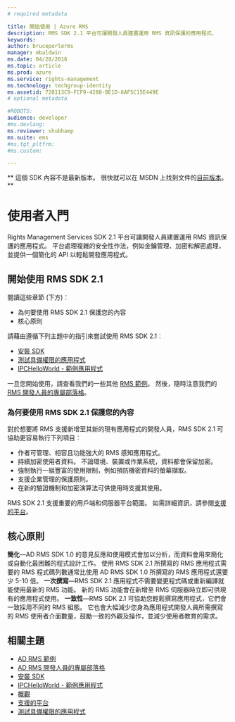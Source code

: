 ```yaml
---
# required metadata

title: 開始使用 | Azure RMS
description: RMS SDK 2.1 平台可讓開發人員建置運用 RMS 資訊保護的應用程式。
keywords:
author: bruceperlerms
manager: mbaldwin
ms.date: 04/28/2016
ms.topic: article
ms.prod: azure
ms.service: rights-management
ms.technology: techgroup-identity
ms.assetid: 728113C9-FCF9-4280-BE1D-6AF5C15E449E
# optional metadata

#ROBOTS:
audience: developer
#ms.devlang:
ms.reviewer: shubhamp
ms.suite: ems
#ms.tgt_pltfrm:
#ms.custom:

---
```

** 這個 SDK 內容不是最新版本。 很快就可以在 MSDN 上找到文件的[目前版本](https://msdn.microsoft.com/library/windows/desktop/hh535290(v=vs.85).aspx)。 **
# 使用者入門

Rights Management Services SDK 2.1 平台可讓開發人員建置運用 RMS 資訊保護的應用程式。 平台處理複雜的安全性作法，例如金鑰管理、加密和解密處理，並提供一個簡化的 API 以輕鬆開發應用程式。

## 開始使用 RMS SDK 2.1

閱讀這些章節 (下方)︰

-   為何要使用 RMS SDK 2.1 保護您的內容
-   核心原則

請藉由遵循下列主題中的指引來嘗試使用 RMS SDK 2.1︰

-   [安裝 SDK](create-your-first-rights-aware-application.md)
-   [測試具備權限的應用程式](running-your-first-application.md)
-   [IPCHelloWorld - 範例應用程式](how-to-build-your-first-application.md)

一旦您開始使用，請查看我們的一些其他 [RMS 範例](samples.md)。 然後，隨時注意我們的 [RMS 開發人員的專屬部落格](http://blogs.msdn.com/b/rms/)。

### 為何要使用 RMS SDK 2.1 保護您的內容

對於想要將 RMS 支援新增至其新的現有應用程式的開發人員，RMS SDK 2.1 可協助更容易執行下列項目︰

-   作者可管理、相容且功能強大的 RMS 感知應用程式。
-   持續加密使用者資料。 不論環境、裝置或作業系統，資料都會保留加密。
-   強制執行一組豐富的使用限制，例如預防機密資料的螢幕擷取。
-   支援企業管理的保護原則。
-   在新的驗證機制和加密演算法可供使用時支援其使用。

RMS SDK 2.1 支援重要的用戶端和伺服器平台範圍。 如需詳細資訊，請參閱[支援的平台](supported-platforms.md)。

## 核心原則

**簡化**—AD RMS SDK 1.0 的意見反應和使用模式會加以分析，而資料會用來簡化或自動化最困難的程式設計工作。 使用 RMS SDK 2.1 所撰寫的 RMS 應用程式需要的 RMS 程式碼列數通常比使用 AD RMS SDK 1.0 所撰寫的 RMS 應用程式還要少 5-10 倍。
**一次撰寫**—RMS SDK 2.1 應用程式不需要變更程式碼或重新編譯就能使用最新的 RMS 功能。 新的 RMS 功能會在新增至 RMS 伺服器時立即可供現有的應用程式使用。
**一致性**—RMS SDK 2.1 可協助您輕鬆撰寫應用程式，它們會一致採用不同的 RMS 組態。 它也會大幅減少您身為應用程式開發人員所需撰寫的 RMS 使用者介面數量，鼓勵一致的外觀及操作，並減少使用者教育的需求。

## 相關主題

* [AD RMS 範例](samples.md)
* [AD RMS 開發人員的專屬部落格](http://blogs.msdn.com/b/rms/)
* [安裝 SDK](create-your-first-rights-aware-application.md)
* [IPCHelloWorld - 範例應用程式](how-to-build-your-first-application.md)
* [概觀](ad-rms-overview.md)
* [支援的平台](supported-platforms.md)
* [測試具備權限的應用程式](running-your-first-application.md)
 

 





<!--HONumber=Jun16_HO1-->


